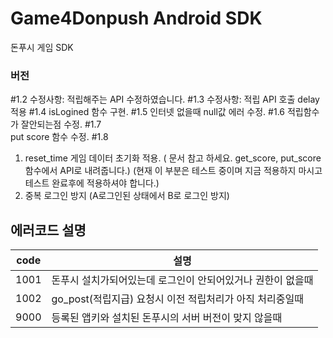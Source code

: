 # Game4Donpush Android SDK
돈푸시 게임 SDK


### 버전

#1.2
수정사항: 적립해주는 API 수정하였습니다.
#1.3 
수정사항: 적립 API 호출 delay적용
#1.4 
isLogined 함수 구현.
#1.5 
인터넷 없을때 null값 에러 수정.
#1.6 
적립함수가 잘안되는점 수정.
#1.7   
put score  함수 수정. 
#1.8 
1. reset_time 게임 데이터 초기화 적용. ( 문서 참고 하세요. get_score, put_score 함수에서 API로 내려줍니다.)
 (현재 이 부분은 테스트 중이며  지금 적용하지 마시고  테스트 완료후에 적용하셔야 합니다.)
2. 중복 로그인 방지 (A로그인된 상태에서 B로 로그인 방지)

 
## 에러코드 설명

| code | 설명 |
|---|---|
| 1001 | 돈푸시 설치가되어있는데 로그인이 안되어있거나 권한이 없을때 |
| 1002 | go_post(적립지급) 요청시 이전 적립처리가 아직 처리중일때 |
| 9000 | 등록된 앱키와 설치된 돈푸시의 서버 버전이 맞지 않을때  |


 
